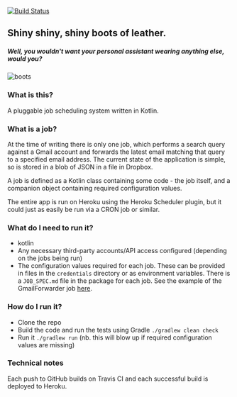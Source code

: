 [![Build Status](https://travis-ci.org/forty9er/shiny-shiny-shiny-boots-of-leather.svg?branch=master)](https://travis-ci.org/forty9er/https://travis-ci.org/forty9er/shiny-shiny-shiny-boots-of-leather)

## Shiny shiny, shiny boots of leather.
##### Well, you wouldn't want your personal assistant wearing anything else, would you?
![boots](https://www.dropbox.com/s/jr4pr610xguxovc/boots.jpg?raw=1)

### What is this?
A pluggable job scheduling system written in Kotlin.

### What is a job?
At the time of writing there is only one job, which performs a search query against a Gmail account and forwards the latest email matching that query to a specified email address. The current state of the application is simple, so is stored in a blob of JSON in a file in Dropbox.

A job is defined as a Kotlin class containing some code - the job itself, and a companion object containing required configuration values.

The entire app is run on Heroku using the Heroku Scheduler plugin, but it could just as easily be run via a CRON job or similar. 

### What do I need to run it?
* kotlin
* Any necessary third-party accounts/API access configured (depending on the jobs being run)
* The configuration values required for each job. These can be provided in files in the `credentials` directory or as environment variables. There is a `JOB_SPEC.md` file in the package for each job. See the example of the GmailForwarder job [here](src/main/kotlin/jobs/GmailForwarderJob/JOB_SPEC.md).

### How do I run it?
* Clone the repo
* Build the code and run the tests using Gradle `./gradlew clean check`
* Run it `./gradlew run` (nb. this will blow up if required configuration values are missing)

### Technical notes
Each push to GitHub builds on Travis CI and each successful build is deployed to Heroku.
